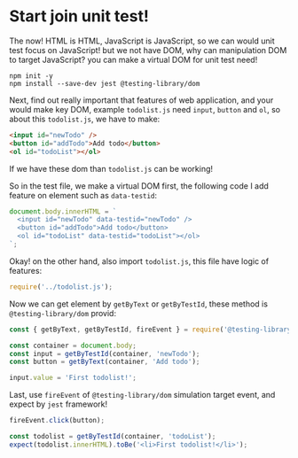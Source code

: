 # Start join unit test!

The now! HTML is HTML, JavaScript is JavaScript, so we can would unit test focus on JavaScript! but we not have DOM, why can manipulation DOM to target JavaScript? you can make a virtual DOM for unit test need!

```
npm init -y
npm install --save-dev jest @testing-library/dom
```

Next, find out really important that features of web application, and your would make key DOM, example `todolist.js` need `input`, `button` and `ol`, so about this `todolist.js`, we have to make:

```html
<input id="newTodo" />
<button id="addTodo">Add todo</button>
<ol id="todoList"></ol>
```

If we have these dom than `todolist.js` can be working!

So in the test file, we make a virtual DOM first, the following code I add feature on element such as `data-testid`:

```javascript
document.body.innerHTML = `
  <input id="newTodo" data-testid="newTodo" />
  <button id="addTodo">Add todo</button>
  <ol id="todoList" data-testid="todoList"></ol>
`;
```

Okay! on the other hand, also import `todolist.js`, this file have logic of features:

```javascript
require('../todolist.js');
```
Now we can get element by `getByText` or `getByTestId`, these method is `@testing-library/dom` provid:

```javascript
const { getByText, getByTestId, fireEvent } = require('@testing-library/dom');

const container = document.body;
const input = getByTestId(container, 'newTodo');
const button = getByText(container, 'Add todo');

input.value = 'First todolist!';
```

Last, use `fireEvent` of `@testing-library/dom` simulation target event, and expect by `jest` framework!

```javascript
fireEvent.click(button);

const todolist = getByTestId(container, 'todoList');
expect(todolist.innerHTML).toBe('<li>First todolist!</li>');
```
